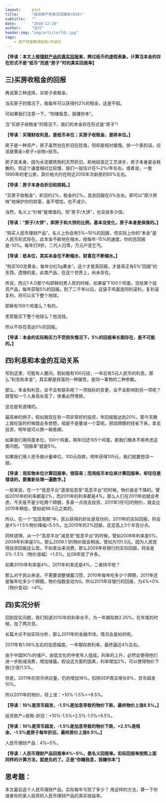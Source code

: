 ```yaml
---
layout:     post
title:      "投资房产的真实回报率(019)"
subtitle:   ""
date:       "2018-12-20"
author:     "且行"
header-img: "img/article/fdc.jpg"
tags:
    - 房产财富精进指南/共读社
---
```

**【导读：本文上接[理财产品的真实回报率](/2018/12/20/gds018/)，跨过纸币的虚假表象，计算当本金的存在形式不是“纸币”而是“房子”时的真实回报率】**

## 三)买房收租金的回报

再说第三种选择，买房子收租金。

当买房子的情况下，我每年可以获得约2%的租金，这是不假。

可如果我们注意一下，“你赚我息，我赚你本”。

当“买房子收租金”的情况下，我们的本金存在形式是“房子”!

**【导读：买理财收利息，是纸币本位；买房子收租金，是砖本位。】**

房子是一种资产，房子虽然也在折旧在贬值，但却是相对缓慢。排一个表的话，应该是黄金>房子>谷物>纸币。

房子其本身，因为水泥建筑物的天然折旧，和地段变迁工艺进步，房子本身是会耗散的。但这个速度相对比较慢，我们一般估计在1~2%/年左右。或者说，一套1990年的老公房，其价格大约在附近2015年次新房的65%左右。

**【导读：房子本身会折旧和损耗。】**

“买房子收租金”，折旧约2%，租金约2%。其总回报在0%左右。即可以“原汁原味”地保护你的财富，虽不增加，也不减少。

当然，名义上“价格”是增值的。但“房子/大饼”，也没涨多少倍。

**【导读：“房子/大饼”，即房子和大饼的比例，基本没变化，房子本身是保值的。】**

“购买人民币理财产品”，名义上你会有5%~10%的回报，但实际上你的“本金”是人民币形式存在。此本金不断地在缩水，按每年-15%的速度。你的总回报是-10%。每年打9折，二代人归零，万元户变乞丐。

**【导读：纸本位，其实本金在不断缩水、财富在不断缩水。】**

“购买100克黄金，每年分红5g黄金”。这个才是真回报，才是真正有5%“回报”的东西。遗憾的是，此类产品，在这个世界上，尚未存在。

传说，西元1 A.D那个叫耶稣的男人死的时候，如果留下100个鸡蛋，交给某个投资产品，每年获取5%的回报。到了二千年以后，这袋子鸡蛋连同利滚利，复利滚复利，将可以买下整个地球。

耶稣有100个鸡蛋么？有的。

老耶能买下整个地球么？他没钱。

所以不存在高达5%的回报。

**【导读：本金的实际购买力不受损失情况下，5%的回报率长期存在，是不可能的。】**

## 四)利息和本金的互动关系

写到这里，可能有人要问。假如我有100元钱，一年后有5元人民币的利息。那么“利息和本金”，其实都是财富的一种属性，是同一事物的二种参数。

那么，本金和利息，会不会有联系呢？一项指标的变更，会不会影响到另一项呢？ 就譬如一个人身高长高了，体重必然增胖。

这也是有道理的。

最简单的例子，假如我现在有一项非常好的投资，年回报能达到20%。那今天晚上我吃饭的时候就会多想想，咱是不是要减一个菜呢。把烧蹄膀的钱省下来，拿去投资，明年就可以换一碗鱼翅。

如果我们用鸡蛋本位，100个鸡蛋，明年归还105个鸡蛋，那我们根本不用考虑这类问题。“回报率”就是5%。

如果我们用人民币做计量单位，100元存款，明年获得105元，我们就要想深一层。

**【导读：用实物本位计算回报率，很容易；而用纸币本位来计算回报率，却往往是错误的，要重新处理一遍数字。】**

一般来说，在一个“低息平台”逐渐加息至“高息平台”的时候，物价是会下降的。譬如2010年的利率都是2%，而2011年的利率都是4%。那么人们在2011年初就会考虑，今天是不是少吃两个蹄膀，多拿一点钱去投资。2011年1月1日的物价，就会比2010年稍低，譬如说98.5元之类的。

所以，在一个“加息周期”中，民众获得的好处是双份的，2011年的实际回报，将会是4%+1.5%物价降幅=5.5%。比2010年的2%回报，足足高上3个半百分点。

同样道理，从一个“高息平台”减息至“低息平台”的时候，譬如2008年利率是5%，2009年利率是3%。那么2009.1.1的物价就会稍涨。譬如为101.5元。因为人民觉得投资回报这么低，不如拿出来消费。那么2009年存银行的实际回报，将会是3%-1.5%（物价涨幅）=1.5%。比08年低了许多。

如果2010年利率是4%，2011年利率还是4%，二者持平呢？

那么对于民众来说，不需要调整储蓄习惯，2010年每年吃多少个蹄膀，2011年还是每年吃多少个蹄膀。物价指数变动为0。所以2011年存银行的回报，为4%+0%（物价变动）=4%。

## 四)实况分析

回到现实问题，我们知道2010年的利率水平，为一年期存款2.25%。在年尾的时候，加了两次息。

长篇大论不如实际分析，那么2011年的金融市场，情况会是如何呢。

2011年有1.08%左右的加息幅度。一年期存款利率，最终逼近4%左右。

由于中国90%的储户，由低文化的中老年人组成。利率的上升，必然会使得他们进一步削减消费，增加储蓄。假设这方面的因素，利率增加2%，可以使得物价下跌(少涨)1.5%。

但是，2011年的货币供应量，仍将增加18%。扣除GDP真实增长8%，货币超发10%。

所以2011年的物价，将上涨：+10%-1.5%=+8.5%。

**【导读：10%是货币超发，-1.5%是加息导致的物价下跌，最终物价上涨8.5%。】**

投资房产+收租-折旧：+10%-1.5%+2.5%-1.5%=9.5%。

**【导读：10%是货币超发，-1.5%是加息导致的物价下跌，+2.5%是租金，-1.5%是房子每年折旧，最终房价上涨9.5%。】**

人民币理财产品：4%~5%。

**【导读：人民币理财产品回报率4%~5%，是名义回报率。实际回报率按照上面同样的计算方法，就是负的了。正是“你赚我息，我赚你本”】**

## 思考题：

本文最后这个人民币理财产品，实际每年亏损了多少？ 用这样的方法，算一下你或者你的家人投资的人民币理财产品的真实收益率。
